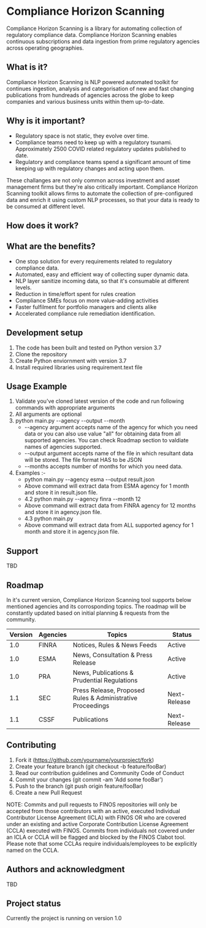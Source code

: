 # Compliance Horizon Scanning
Compliance Horizon Scanning is a library for automating collection of regulatory compliance data.
Compliance Horizon Scanning enables continuous subscriptions and data ingestion from prime regulatory agencies across operating geographies.

## What is it?
Compliance Horizon Scanning is NLP powered automated toolkit for continues ingestion, analysis and categorisation of new and fast changing publications from hundreads of agencies across the globe to keep companies and various business units within them up-to-date. 

## Why is it important?
- Regulatory space is not static, they evolve over time.
- Compliance teams need to keep up with a regulatory tsunami. Approximately 2500 COVID related regulatory updates published to date.
- Regulatory and compliance teams spend a significant amount of time keeping up with regulatory changes and acting upon them.

These challanges are not only common across investment and asset management firms but they're also critically important. Compliance Horizon Scanning toolkit allows firms to automate the collection of pre-configured data and enrich it using custom NLP processes, so that your data is ready to be consumed at different level.  

## How does it work?

## What are the benefits?
- One stop solution for every requirements related to regulatory compliance data. 
- Automated, easy and efficient way of collecting super dynamic data. 
- NLP layer sanitize incoming data, so that it's consumable at different levels. 
- Reduction in time/effort spent for rules creation
- Compliance SMEs focus on more value-adding activities
- Faster fulfilment for portfolio managers and clients alike
- Accelerated compliance rule remediation identification.


## Development setup
1. The code has been built and tested on Python version 3.7
2. Clone the repository
3. Create Python enviornment with version 3.7
4. Install required libraries using requirement.text file

## Usage Example
1. Validate you've cloned latest version of the code and run following commands with appropriate arguments
2. All arguments are optional
3. python main.py --agency --output --month
    - --agency argument accepts name of the agency for which you need data or you can also use value "all" for obtaining data from all supported agencies. You can check Roadmap section to valdiate names of agencies supported. 
    - --output argument accepts name of the file in which resultant data will be stored. The file format HAS to be JSON
    - --months accepts number of months for which you need data. 
4. Examples :- 
    - python main.py --agency esma --output result.json
    - Above command will extract data from ESMA agency for 1 month and store it in result.json file.
    - 4.2 python main.py --agency finra --month 12
    - Above command will extract data from FINRA agency for 12 months and store it in agency.json file. 
    - 4.3 python main.py
    - Above command will extract data from ALL supported agency for 1 month and store it in agency.json file. 
    

## Support
TBD

## Roadmap
In it's current version, Compliance Horizon Scanning tool supports below mentioned agencies and its corrosponding topics. The roadmap will be constantly updated based on initial planning & requests from the community. 

| Version | Agencies | Topics | Status |
| ------ | ------ | ------ | ------ | 
| 1.0 | FINRA | Notices, Rules & News Feeds| Active |
| 1.0 | ESMA  | News, Consultation & Press Release | Active |
| 1.0 | PRA | News, Publications & Prudential Regulations| Active |
| 1.1 | SEC | Press Release, Proposed Rules & Administrative Proceedings | Next-Release |
| 1.1 | CSSF | Publications | Next-Release |

## Contributing
1. Fork it (https://github.com/yourname/yourproject/fork)
2. Create your feature branch (git checkout -b feature/fooBar)
3. Read our contribution guidelines and Community Code of Conduct
4. Commit your changes (git commit -am 'Add some fooBar')
5. Push to the branch (git push origin feature/fooBar)
6. Create a new Pull Request

NOTE: Commits and pull requests to FINOS repositories will only be accepted from those contributors with an active, executed Individual Contributor License Agreement (ICLA) with FINOS OR who are covered under an existing and active Corporate Contribution License Agreement (CCLA) executed with FINOS. Commits from individuals not covered under an ICLA or CCLA will be flagged and blocked by the FINOS Clabot tool. Please note that some CCLAs require individuals/employees to be explicitly named on the CCLA.

## Authors and acknowledgment
TBD

## Project status
Currently the project is running on version 1.0
